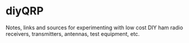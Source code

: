 # diyQRP
Notes, links and sources for experimenting with low cost DIY ham radio receivers, transmitters, antennas, test equipment, etc.

